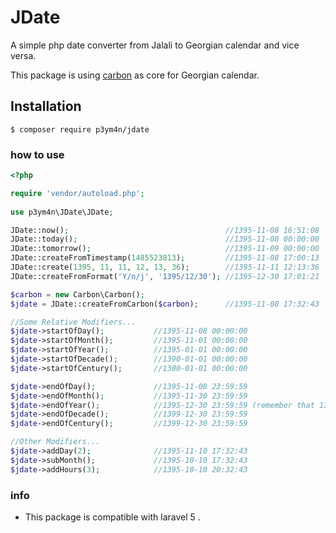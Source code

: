 # JDate

A simple php date converter from Jalali to Georgian calendar and vice versa.

This package is using [carbon](https://github.com/briannesbitt/carbon) as core for Georgian calendar.

## Installation

```
$ composer require p3ym4n/jdate
```

### how to use
 
```php
<?php

require 'vendor/autoload.php';
 
use p3ym4n\JDate\JDate;

JDate::now();                                   //1395-11-08 16:51:08
JDate::today();                                 //1395-11-08 00:00:00
JDate::tomorrow();                              //1395-11-09 00:00:00
JDate::createFromTimestamp(1485523813);         //1395-11-08 17:00:13
JDate::create(1395, 11, 11, 12, 13, 36);        //1395-11-11 12:13:36
JDate::createFromFormat('Y/n/j', '1395/12/30'); //1395-12-30 17:01:21

$carbon = new Carbon\Carbon();
$jdate = JDate::createFromCarbon($carbon);      //1395-11-08 17:32:43

//Some Relative Modifiers...
$jdate->startOfDay();           //1395-11-08 00:00:00
$jdate->startOfMonth();         //1395-11-01 00:00:00
$jdate->startOfYear();          //1395-01-01 00:00:00
$jdate->startOfDecade();        //1390-01-01 00:00:00
$jdate->startOfCentury();       //1300-01-01 00:00:00

$jdate->endOfDay();             //1395-11-08 23:59:59
$jdate->endOfMonth();           //1395-11-30 23:59:59
$jdate->endOfYear();            //1395-12-30 23:59:59 (remember that 1395 is a leap year)
$jdate->endOfDecade();          //1399-12-30 23:59:59
$jdate->endOfCentury();         //1399-12-30 23:59:59

//Other Modifiers...
$jdate->addDay(2);              //1395-11-10 17:32:43
$jdate->subMonth();             //1395-10-10 17:32:43
$jdate->addHours(3);            //1395-10-10 20:32:43
 ```

### info

- This package is compatible with laravel 5 .
 
